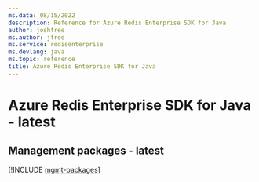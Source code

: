 ```yaml
---
ms.data: 08/15/2022
description: Reference for Azure Redis Enterprise SDK for Java
author: joshfree
ms.author: jfree
ms.service: redisenterprise
ms.devlang: java
ms.topic: reference
title: Azure Redis Enterprise SDK for Java
---
```

# Azure Redis Enterprise SDK for Java - latest

## Management packages - latest
[!INCLUDE [mgmt-packages](redis-enterprise-mgmt-index.md)]